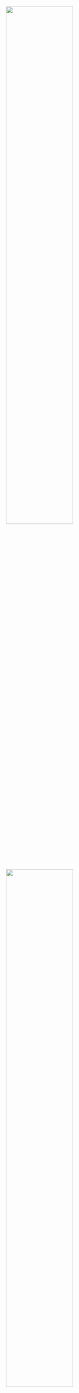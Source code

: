 
<h1 align="center" margin=0px>
  <img src="https://github.com/oxfordcontrol/ClarabelDocs/blob/main/docs/src/assets/logo-banner-light-rs.png#gh-light-mode-only" width=60%>
  <img src="https://github.com/oxfordcontrol/ClarabelDocs/blob/main/docs/src/assets/logo-banner-dark-rs.png#gh-dark-mode-only"   width=60%>
  <br>
Interior Point Conic Optimization for C/C++
</h1>
<p align="center">
  <a href="https://github.com/oxfordcontrol/Clarabel.cpp/actions"><img src="https://github.com/oxfordcontrol/Clarabel.cpp/workflows/ci/badge.svg?branch=main"></a>
  <!-- <a href="https://codecov.io/gh/oxfordcontrol/Clarabel.rs"><img src="https://codecov.io/gh/oxfordcontrol/Clarabel.rs/branch/main/graph/badge.svg"></a> -->
  <a href="https://oxfordcontrol.github.io/ClarabelDocs/stable"><img src="https://img.shields.io/badge/Documentation-stable-purple.svg"></a>
  <a href="https://opensource.org/licenses/Apache-2.0"><img src="https://img.shields.io/badge/License-Apache%202.0-blue.svg"></a>
  <a href="https://github.com/oxfordcontrol/Clarabel.cpp/releases"><img src="https://img.shields.io/badge/Release-None-blue.svg"></a>
</p>

<p align="center">
  <a href="#features">Features</a> •
  <a href="#installation">Installation</a> •
  <a href="#license-">License</a> •
  <a href="https://oxfordcontrol.github.io/ClarabelDocs/stable">Documentation</a>
</p>

__Clarabel.cpp__ is a C/C++ implementation of an interior point numerical solver for convex optimization problems using a novel homogeneous embedding.  Clarabel.cpp solves the following problem:

$$
\begin{array}{r}
\text{minimize} & \frac{1}{2}x^T P x + q^T x\\\\[2ex]
 \text{subject to} & Ax + s = b \\\\[1ex]
        & s \in \mathcal{K}
 \end{array}
$$

with decision variables
$x \in \mathbb{R}^n$,
$s \in \mathbb{R}^m$
and data matrices
$P=P^\top \succeq 0$,
$q \in \mathbb{R}^n$,
$A \in \mathbb{R}^{m \times n}$, and
$b \in \mathbb{R}^m$.
The convex set $\mathcal{K}$ is a composition of convex cones.

__For more information see the Clarabel Documentation ([stable](https://oxfordcontrol.github.io/ClarabelDocs/stable) |  [dev](https://oxfordcontrol.github.io/ClarabelDocs/dev)).__

Clarabel is also available in a [Rust / Python](https://github.com/oxfordcontrol/Clarabel.rs) and a [Julia](https://github.com/oxfordcontrol/Clarabel.jl) implementation.
 
## Features

* __Versatile__: Clarabel.cpp solves linear programs (LPs), quadratic programs (QPs), second-order cone programs (SOCPs) and semidefinite programs (SDPs). It also solves problems with exponential and power cone constraints.
* __Quadratic objectives__: Unlike interior point solvers based on the standard homogeneous self-dual embedding (HSDE), Clarabel.cpp handles quadratic objectives without requiring any epigraphical reformulation of the objective.   It can therefore be significantly faster than other HSDE-based solvers for problems with quadratic objective functions.
* __Infeasibility detection__: Infeasible problems are detected using a homogeneous embedding technique.
* __Open Source__: Our code is available on [GitHub](https://github.com/oxfordcontrol/Clarabel.cpp) and distributed under the Apache 2.0 License

# Installation

> **Note:** The C++ interface is WIP and there might be breaking changes in future releases.

Clarabel.cpp uses CMake to generate the build system and requires the following dependencies:

- Rust
- Clarabel.rs (included as a submodule)
- A compiler that supports C11 and C++11
- Eigen (optional for the C++ interface)

You may install Eigen via the system package manager on Unix-like systems or vcpkg on Windows.

- Follow the [vcpkg](https://vcpkg.io/en/getting-started) instructions to compile vcpkg and add `vcpkg.exe` to `PATH`.

Ubuntu:

```sh
sudo apt install libeigen3-dev
```

Windows:

```sh
vcpkg install eigen3:x64-windows
```

- For 32-bit platforms, use `eigen3:x86-windows` instead of `eigen3:x64-windows`.

## Clone this repo

```sh
git clone --recurse-submodules https://github.com/oxfordcontrol/Clarabel.cpp.git
cd Clarabel.cpp
```

## Build

```sh
mkdir build
cd build
cmake ..
cmake --build .
```

You may specify a particular build system using the `-G` flag for `cmake` (e.g. `-G "Unix Makefiles"`).

### Windows

If you are using vcpkg on Windows, you may find the vcpkg toolchain file using:

```sh
vcpkg integrate install
```

and then specify the vcpkg toolchain file path and target triplet to generate the build system using:

```sh
cmake .. -DCMAKE_TOOLCHAIN_FILE=VCPKG_TOOLCHAIN_PATH -DVCPKG_TARGET_TRIPLET=x64-windows
```

where `VCPKG_TOOLCHAIN_PATH` is the path to the vcpkg toolchain file.

- For 32-bit platforms, use `x86-windows` instead of `x64-windows`.

## CMake options

### SDP support

To enable SDP features, set the `CLARABEL_ENABLE_SDP` option to one of the following values:
- `sdp-accelerate`
- `sdp-netlib`
- `sdp-openblas`
- `sdp-mkl`
- `sdp-r`

By default, `CLARABEL_ENABLE_SDP` is `none` and SDP features are disabled.

### Unit tests

By default, unit tests are disabled to reduce build time. To enable unit tests, set the `CLARABEL_ENABLE_TESTS` option to `ON`.

## Run examples

```sh

Examples for both C and C++ are available in `examples/c` and `examples/cpp` and can be run from the `build` directory using:

```sh
./examples/c/C_EXAMPLE
./examples/cpp/CPP_EXAMPLE
```

# Usage

- Link to the `libclarabel_c_shared` (shared library) or `libclarabel_c_static` (static library) target in CMake.
- `#include <Clarabel>` in your C/C++ source files.

# License 🔍
This project is licensed under the Apache License 2.0 - see the [LICENSE.md](LICENSE.md) file for details.
